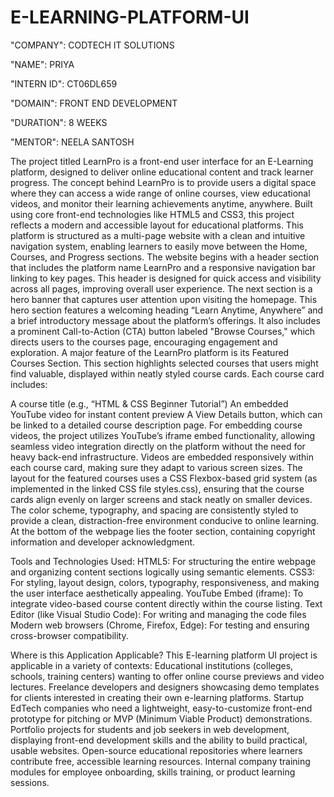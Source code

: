 # E-LEARNING-PLATFORM-UI

"COMPANY": CODTECH IT SOLUTIONS

"NAME": PRIYA

"INTERN ID": CT06DL659

"DOMAIN": FRONT END DEVELOPMENT

"DURATION": 8 WEEKS

"MENTOR": NEELA SANTOSH

The project titled LearnPro is a front-end user interface for an E-Learning platform, designed to deliver online educational content and track learner progress. The concept behind LearnPro is to provide users a digital space where they can access a wide range of online courses, view educational videos, and monitor their learning achievements anytime, anywhere. Built using core front-end technologies like HTML5 and CSS3, this project reflects a modern and accessible layout for educational platforms.
This platform is structured as a multi-page website with a clean and intuitive navigation system, enabling learners to easily move between the Home, Courses, and Progress sections. The website begins with a header section that includes the platform name LearnPro and a responsive navigation bar linking to key pages. This header is designed for quick access and visibility across all pages, improving overall user experience.
The next section is a hero banner that captures user attention upon visiting the homepage. This hero section features a welcoming heading “Learn Anytime, Anywhere” and a brief introductory message about the platform’s offerings. It also includes a prominent Call-to-Action (CTA) button labeled "Browse Courses," which directs users to the courses page, encouraging engagement and exploration.
A major feature of the LearnPro platform is its Featured Courses Section. This section highlights selected courses that users might find valuable, displayed within neatly styled course cards. Each course card includes:

A course title (e.g., “HTML & CSS Beginner Tutorial”)
An embedded YouTube video for instant content preview
A View Details button, which can be linked to a detailed course description page.
For embedding course videos, the project utilizes YouTube’s iframe embed functionality, allowing seamless video integration directly on the platform without the need for heavy back-end infrastructure. Videos are embedded responsively within each course card, making sure they adapt to various screen sizes.
The layout for the featured courses uses a CSS Flexbox-based grid system (as implemented in the linked CSS file styles.css), ensuring that the course cards align evenly on larger screens and stack neatly on smaller devices. The color scheme, typography, and spacing are consistently styled to provide a clean, distraction-free environment conducive to online learning.
At the bottom of the webpage lies the footer section, containing copyright information and developer acknowledgment.

Tools and Technologies Used:
HTML5: For structuring the entire webpage and organizing content sections logically using semantic elements.
CSS3: For styling, layout design, colors, typography, responsiveness, and making the user interface aesthetically appealing.
YouTube Embed (iframe): To integrate video-based course content directly within the course listing.
Text Editor (like Visual Studio Code): For writing and managing the code files
Modern web browsers (Chrome, Firefox, Edge): For testing and ensuring cross-browser compatibility.

 Where is this Application Applicable?
This E-learning platform UI project is applicable in a variety of contexts:
Educational institutions (colleges, schools, training centers) wanting to offer online course previews and video lectures.
Freelance developers and designers showcasing demo templates for clients interested in creating their own e-learning platforms.
Startup EdTech companies who need a lightweight, easy-to-customize front-end prototype for pitching or MVP (Minimum Viable Product) demonstrations.
Portfolio projects for students and job seekers in web development, displaying front-end development skills and the ability to build practical, usable websites.
Open-source educational repositories where learners contribute free, accessible learning resources.
Internal company training modules for employee onboarding, skills training, or product learning sessions.
